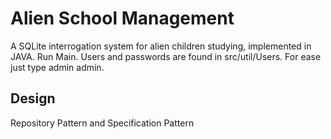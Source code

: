 
# Alien School Management

A SQLite interrogation system for alien children studying, implemented in JAVA.
Run Main. Users and passwords are found in src/util/Users. For ease just type admin admin.



## Design

Repository Pattern and Specification Pattern

